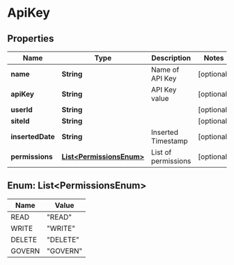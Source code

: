 

# ApiKey


## Properties

| Name | Type | Description | Notes |
|------------ | ------------- | ------------- | -------------|
|**name** | **String** | Name of API Key |  [optional] |
|**apiKey** | **String** | API Key value |  [optional] |
|**userId** | **String** |  |  [optional] |
|**siteId** | **String** |  |  [optional] |
|**insertedDate** | **String** | Inserted Timestamp |  [optional] |
|**permissions** | [**List&lt;PermissionsEnum&gt;**](#List&lt;PermissionsEnum&gt;) | List of permissions |  [optional] |



## Enum: List&lt;PermissionsEnum&gt;

| Name | Value |
|---- | -----|
| READ | &quot;READ&quot; |
| WRITE | &quot;WRITE&quot; |
| DELETE | &quot;DELETE&quot; |
| GOVERN | &quot;GOVERN&quot; |



